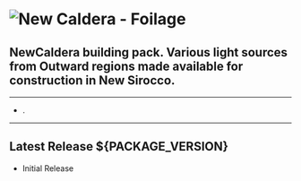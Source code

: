 # ![New Caldera - Foilage](https://github.com/ModifAmorphic/outward/blob/master/NewCaldera/WikiReadmeAssets/CalderaFoilage.png?raw=true)

## NewCaldera building pack. Various light sources from Outward regions made available for construction in New Sirocco.

***

- .

***

## Latest Release ${PACKAGE_VERSION}
- Initial Release